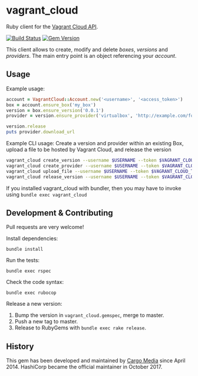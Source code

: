 vagrant_cloud
=============
Ruby client for the [Vagrant Cloud API](https://www.vagrantup.com/docs/vagrant-cloud/api.html).

[![Build Status](https://img.shields.io/travis/hashicorp/vagrant_cloud/master.svg)](https://travis-ci.org/hashicorp/vagrant_cloud)
[![Gem Version](https://img.shields.io/gem/v/vagrant_cloud.svg)](https://rubygems.org/gems/vagrant_cloud)


This client allows to create, modify and delete *boxes*, *versions* and *providers*.
The main entry point is an object referencing your *account*.

Usage
-----
Example usage:
```ruby
account = VagrantCloud::Account.new('<username>', '<access_token>')
box = account.ensure_box('my_box')
version = box.ensure_version('0.0.1')
provider = version.ensure_provider('virtualbox', 'http://example.com/foo.box')

version.release
puts provider.download_url
```

Example CLI usage:
Create a version and provider within an existing Box, upload a file to be hosted by Vagrant Cloud, and release the version
```sh
vagrant_cloud create_version --username $USERNAME --token $VAGRANT_CLOUD_TOKEN --box $BOX_NAME --version $BOX_VERSION
vagrant_cloud create_provider --username $USERNAME --token $VAGRANT_CLOUD_TOKEN --box $BOX_NAME --version $BOX_VERSION
vagrant_cloud upload_file --username $USERNAME --token $VAGRANT_CLOUD_TOKEN --box $BOX_NAME --version $BOX_VERSION --provider_file_path $PACKAGE_PATH
vagrant_cloud release_version --username $USERNAME --token $VAGRANT_CLOUD_TOKEN --box $BOX_NAME --version $BOX_VERSION
```
If you installed vagrant_cloud with bundler, then you may have to invoke using `bundle exec vagrant_cloud`

Development & Contributing
--------------------------
Pull requests are very welcome!

Install dependencies:
```
bundle install
```

Run the tests:
```
bundle exec rspec
```

Check the code syntax:
```
bundle exec rubocop
```

Release a new version:

1. Bump the version in `vagrant_cloud.gemspec`, merge to master.
2. Push a new tag to master.
3. Release to RubyGems with `bundle exec rake release`.

History
-------
This gem has been developed and maintained by [Cargo Media](https://www.cargomedia.ch) since April 2014.
HashiCorp became the official maintainer in October 2017.
